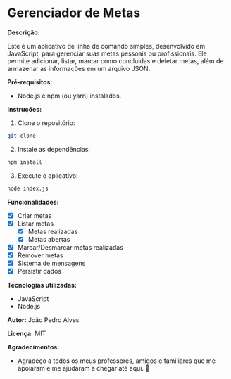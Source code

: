 # Gerenciador de Metas

**Descrição:**

Este é um aplicativo de linha de comando simples, desenvolvido em JavaScript, para gerenciar suas metas pessoais ou profissionais. Ele permite adicionar, listar, marcar como concluídas e deletar metas, além de armazenar as informações em um arquivo JSON.

**Pré-requisitos:**

* Node.js e npm (ou yarn) instalados.

**Instruções:**

1. Clone o repositório:

```bash
git clone
```

2. Instale as dependências:

```bash
npm install
```

3. Execute o aplicativo:

```bash
node index.js
```

**Funcionalidades:**

- [x] Criar metas
- [x] Listar metas
    - [x] Metas realizadas
    - [x] Metas abertas
- [x] Marcar/Desmarcar metas realizadas
- [x] Remover metas
- [x] Sistema de mensagens
- [x] Persistir dados

**Tecnologias utilizadas:**

- JavaScript
- Node.js

**Autor:** João Pedro Alves

**Licença:** MIT

**Agradecimentos:**

- Agradeço a todos os meus professores, amigos e familiares que me apoiaram e me ajudaram a chegar até aqui. 🚀
```